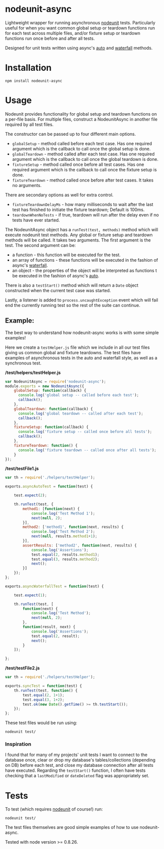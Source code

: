 nodeunit-async
==============

Lightweight wrapper for running asynchronous [nodeunit](https://github.com/caolan/nodeunit) tests. Particularly useful for when you want common global setup or teardown
functions run for each test across multiple files, and/or fixture setup or teardown functions run once before and after all tests.

Designed for unit tests written using async's [auto](https://github.com/caolan/async#auto) and [waterfall](https://github.com/caolan/async#waterfall) methods.


Installation
============

    npm install nodeunit-async

Usage
=============

Nodeunit provides functionality for global setup and teardown functions on a per-file basis. For multiple files, construct a
NodeunitAsync in another file required by all test files.

The constructor can be passed up to four different main options.

* ```globalSetup``` - method called before each test case. Has one required argument which is the callback to call once the global setup is done.
* ```globalTeardown``` - method called after each test case. Has one required argument which is the callback to call once the global teardown is done.
* ```fixtureSetup``` - method called once before all test cases. Has one required argument which is the callback to call once the fixture setup is done.
* ```fixtureTeardown``` - method called once before after test cases. It takes no arguments.

There are secondary options as well for extra control.

* ```fixtureTeardownDelayMs``` - how many milliseconds to wait after the last test has finished to initiate the fixture teardown; Default is 100ms.
* ```teardownWhenNoTests``` - if true, teardown will run after the delay even if no tests have ever started.

The NodeunitAsync object has a ```runTest(test, methods)``` method which will execute nodeunit test methods. Any global or fixture setup and teardown methods will be called. It takes two arguments. The first argument is the test. The second argument can be:

* a function - this function will be executed for the test.
* an array of functions - these functions will be executed in the fashion of async's [waterfall](https://github.com/caolan/async#waterfall).
* an object - the properties of the object will be interpreted as functions t be executed in the fashion of async's [auto](https://github.com/caolan/async#auto).

There is also a ```testStart()``` method which will return a ```Date``` object constructed when the current test case was started.

Lastly, a listener is added to ```process.uncaughtException``` event which will fail end the currently running test so the rest of the suite can continue.

## Example: ##

The best way to understand how nodeunit-async works is with some simple examples!

Here we create a ```testHelper.js``` file which we include in all our test files giving us common global and fixture teardowns.
The test files have examples of asynchronous tests in the auto and waterfall style, as well as a synchronous test.

**/test/helpers/testHelper.js**

```javascript
var NodeunitAsync = require('nodeunit-async');
module.exports = new NodeunitAsync({
    globalSetup: function(callback) {
      console.log('global setup -- called before each test');
      callback();
    },
    globalTeardown: function(callback) {
      console.log('global teardown -- called after each test');
      callback();
    },
    fixtureSetup: function(callback) {
      console.log('fixture setup -- called once before all tests');
      callback();
    },
    fixtureTeardown: function() {
      console.log('fixture teardown -- called once after all tests');
    }
});
```

**/test/testFile1.js**

```javascript
var th = require('./helpers/testHelper');

exports.asyncAutoTest = function(test) {

    test.expect(2);

    th.runTest(test, {
        method1: [function(next) {
            console.log('Test Method 1');
            next(null, 2);
        }],
        method2: ['method1', function(next, results) {
            console.log('Test Method 2');
            next(null, results.method1+1);
        }],
        assertResults: ['method2', function(next, results) {
            console.log('Assertions');
            test.equal(2, results.method1);
            test.equal(3, results.method2);
            next();
        }]
    });
};

exports.asyncWaterfallTest = function(test) {

    test.expect(1);

    th.runTest(test, [
        function(next) {
            console.log('Test Method');
            next(null, 2);
        },
        function(result, next) {
            console.log('Assertions');
            test.equal(2, result);
            next();
        }
    ]);

};
```

**/test/testFile2.js**

```javascript
var th = require('./helpers/testHelper');

exports.syncTest = function(test) {
    th.runTest(test, function() {
        test.equal(2, 1+1);
        test.equal(3, 1+2);
        test.ok(new Date().getTime() >= th.testStart());
    });
};
```

These test files would be run using:

    nodeunit test/

### Inspiration ###

I found that for many of my projects' unit tests I want to connect to the database once, clear or drop my database's tables/collections (depending on DB) before each test, and close my database connection after all tests have executed.
Regarding the ```testStart()``` function, I often have tests checking that a ```lastModified``` or ```dateDeleted``` flag was appropriately set.

Tests
=====
To test (which requires [nodeunit](https://github.com/caolan/nodeunit) of course!) run:

    nodeunit test/

The test files themselves are good simple examples of how to use nodeunit-async.

Tested with node version >= 0.8.26.